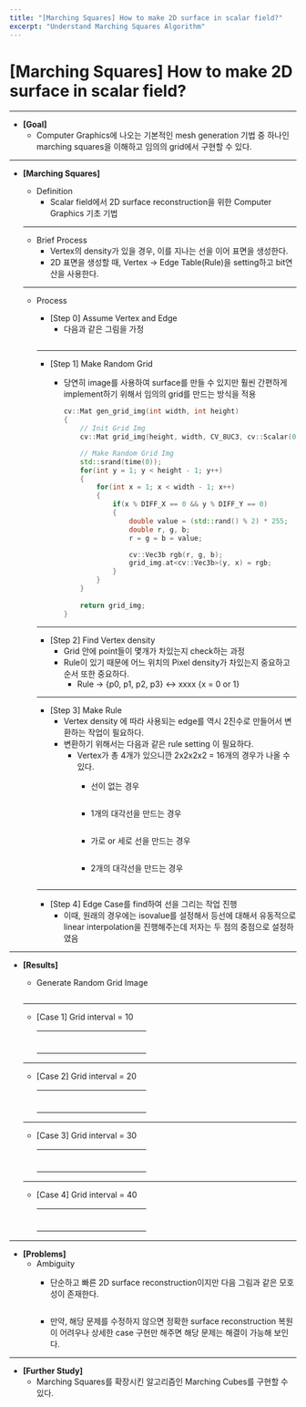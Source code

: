 ```yaml
---
title: "[Marching Squares] How to make 2D surface in scalar field?"
excerpt: "Understand Marching Squares Algorithm"
---
```

# [Marching Squares] How to make 2D surface in scalar field?

---

- **[Goal]**
    - Computer Graphics에 나오는 기본적인 mesh generation 기법 중 하나인 marching squares을 이해하고 임의의 grid에서 구현할 수 있다.

---

- **[Marching Squares]**
    - Definition
        - Scalar field에서 2D surface reconstruction을 위한 Computer Graphics 기초 기법
    
    ---
    
    - Brief Process
        - Vertex의 density가 있을 경우, 이를 지나는 선을 이어 표면을 생성한다.
        - 2D 표면을 생성할 때, Vertex → Edge Table(Rule)을 setting하고 bit연산을 사용한다.
    
    ---
    
    - Process
        - [Step 0] Assume Vertex and Edge
            - 다음과 같은 그림을 가정
                <figure class="align-center">
                  <img src="{{ site.url }}{{ site.baseurl }}/assets/images/blog/marching_squares/Untitled.jpeg" alt="">
                </figure>                   
        
        ---
        
        - [Step 1] Make Random Grid
            - 당연히 image를 사용하여 surface를 만들 수 있지만 훨씬 간편하게 implement하기 위해서 임의의 grid를 만드는 방식을 적용
                
                ```cpp
                cv::Mat gen_grid_img(int width, int height)
                {
                    // Init Grid Img
                    cv::Mat grid_img(height, width, CV_8UC3, cv::Scalar(0, 0, 0));
                
                    // Make Random Grid Img
                    std::srand(time(0)); 
                    for(int y = 1; y < height - 1; y++)
                    {
                        for(int x = 1; x < width - 1; x++)
                        {
                            if(x % DIFF_X == 0 && y % DIFF_Y == 0)
                            {
                                double value = (std::rand() % 2) * 255;
                                double r, g, b;
                                r = g = b = value;
                
                                cv::Vec3b rgb(r, g, b);
                                grid_img.at<cv::Vec3b>(y, x) = rgb;
                            }
                        }
                    }
                        
                    return grid_img;
                }
                ```
                
        
        ---
        
        - [Step 2] Find Vertex density
            - Grid 안에 point들이 몇개가 차있는지 check하는 과정
            - Rule이 있기 때문에 어느 위치의 Pixel density가 차있는지 중요하고 순서 또한 중요하다.
                - Rule → {p0, p1, p2, p3} ↔ xxxx {x = 0 or 1}
        
        ---
        
        - [Step 3] Make Rule
            - Vertex density 에 따라 사용되는 edge를 역시 2진수로 만들어서 변환하는 작업이 필요하다.
            - 변환하기 위해서는 다음과 같은 rule setting 이 필요하다.
                - Vertex가 총 4개가 있으니깐 2x2x2x2 = 16개의 경우가 나올 수 있다.
                    - 선이 없는 경우
                      <figure class="align-center">
                        <img src="{{ site.url }}{{ site.baseurl }}/assets/images/blog/marching_squares/Untitled 1.jpeg" alt="">
                      </figure>   
                        
                    - 1개의 대각선을 만드는 경우
                      <figure class="align-center">
                        <img src="{{ site.url }}{{ site.baseurl }}/assets/images/blog/marching_squares/Untitled 2.jpeg" alt="">
                      </figure>   
                                                
                    - 가로 or 세로 선을 만드는 경우
                      <figure class="align-center">
                        <img src="{{ site.url }}{{ site.baseurl }}/assets/images/blog/marching_squares/Untitled 3.jpeg" alt="">
                      </figure>   
                        
                    - 2개의 대각선을 만드는 경우
                      <figure class="align-center">
                        <img src="{{ site.url }}{{ site.baseurl }}/assets/images/blog/marching_squares/Untitled 4.jpeg" alt="">
                      </figure>   
                                
        ---
        
        - [Step 4] Edge Case를 find하여 선을 그리는 작업 진행
            - 이때, 원래의 경우에는 isovalue를 설정해서 등선에 대해서 유동적으로 linear interpolation을 진행해주는데 저자는 두 점의 중점으로 설정하였음

---

- **[Results]**
    - Generate Random Grid Image
        <figure class="align-center">
          <img src="{{ site.url }}{{ site.baseurl }}/assets/images/blog/marching_squares/Untitled.png" alt="">
        </figure>           
    
    ---
    
    - [Case 1] Grid interval = 10
        <table>
        <tr>
        <td>
          <figure class="align-center">
            <img src="{{ site.url }}{{ site.baseurl }}/assets/images/blog/marching_squares/Untitled 1.png" alt="">
          </figure>     
        </td>
        <td>
          <figure class="align-center">
            <img src="{{ site.url }}{{ site.baseurl }}/assets/images/blog/marching_squares/Untitled 2.png" alt="">
          </figure>  
        </td>
        </tr>
        </table>          
    
    ---
    
    - [Case 2] Grid interval = 20
        <table>
        <tr>
        <td>
          <figure class="align-center">
            <img src="{{ site.url }}{{ site.baseurl }}/assets/images/blog/marching_squares/Untitled 3.png" alt="">
          </figure>     
        </td>
        <td>
          <figure class="align-center">
            <img src="{{ site.url }}{{ site.baseurl }}/assets/images/blog/marching_squares/Untitled 4.png" alt="">
          </figure>  
        </td>
        </tr>
        </table>          
    
    ---
    
    - [Case 3] Grid interval = 30
        <table>
        <tr>
        <td>
          <figure class="align-center">
            <img src="{{ site.url }}{{ site.baseurl }}/assets/images/blog/marching_squares/Untitled 5.png" alt="">
          </figure>     
        </td>
        <td>
          <figure class="align-center">
            <img src="{{ site.url }}{{ site.baseurl }}/assets/images/blog/marching_squares/Untitled 6.png" alt="">
          </figure>  
        </td>
        </tr>
        </table>          
    
    ---
    
    - [Case 4] Grid interval = 40
        <table>
        <tr>
        <td>
          <figure class="align-center">
            <img src="{{ site.url }}{{ site.baseurl }}/assets/images/blog/marching_squares/Untitled 7.png" alt="">
          </figure>     
        </td>
        <td>
          <figure class="align-center">
            <img src="{{ site.url }}{{ site.baseurl }}/assets/images/blog/marching_squares/Untitled 8.png" alt="">
          </figure>  
        </td>
        </tr>
        </table>  
        

---

- **[Problems]**
    - Ambiguity
        - 단순하고 빠른 2D surface reconstruction이지만 다음 그림과 같은 모호성이 존재한다.
          <figure class="align-center">
            <img src="{{ site.url }}{{ site.baseurl }}/assets/images/blog/marching_squares/Untitled 5.jpeg" alt="">
          </figure>  
            
        - 만약, 해당 문제를 수정하지 않으면 정확한 surface reconstruction 복원이 어려우나 상세한 case 구현만 해주면 해당 문제는 해결이 가능해 보인다.

---

- **[Further Study]**
    - Marching Squares를 확장시킨 알고리즘인 Marching Cubes를 구현할 수 있다.